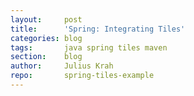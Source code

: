 ```yaml
---
layout:     post
title:      'Spring: Integrating Tiles'
categories: blog
tags:       java spring tiles maven
section:    blog
author:     Julius Krah
repo:       spring-tiles-example
---
```

